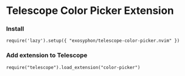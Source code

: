 # Telescope Color Picker Extension

### Install
```
require('lazy').setup({ "exosyphon/telescope-color-picker.nvim" })
```

### Add extension to Telescope
```
require("telescope").load_extension("color-picker")

```
